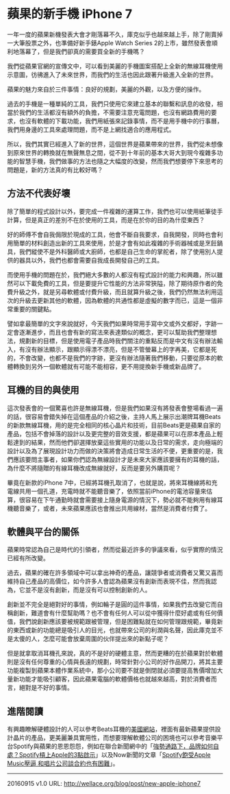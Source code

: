 # 蘋果的新手機 iPhone 7
一年一度的蘋果新機發表大會才剛落幕不久，庫克似乎也越來越上手，除了剛賣掉一大筆股票之外，也準備好新手錶Apple Watch Series 2的上市，雖然發表會順利地落幕了，但是我們卻真的需要買全新的手機嗎？

我們從蘋果官網的宣傳文中，可以看到美麗的手機圖案搭配上全新的無線耳機使用示意圖，彷彿進入了未來世界，而我們的生活也因此跟著升級進入全新的世界。

蘋果的魅力來自於三件事情：良好的規劃，美麗的外觀，以及方便的操作。

過去的手機是一種單純的工具，我們只使用它來建立基本的聯繫和訊息的收發，相當於我們的生活都沒有額外的負擔，不需要注意充電問題，也沒有網路費用的要求，也沒有軟體的下載功能，我們用紙張來記錄事情，而不是用手機中的行事曆，我們用身邊的工具來處理問題，而不是上網找適合的應用程式。

所以，我們其實已經進入了新的世界，這個世界是蘋果帶來的世界，我們從未想像到原來世界的轉換就在無聲無息之間，從不到十年前的基本大哥大到現今複雜多功能的智慧手機，我們做事的方法也隨之大幅度的改變，然而我們想要停下來思考的問題是，新的方法真的有比較好嗎？

## 方法不代表好壞
除了簡單的程式設計以外，要完成一件複雜的運算工作，我們也可以使用紙筆徒手計算，但是真正的差別不在於使用的工具，而是在於你的目的為什麼東西？

好的師傅不會自我侷限於現成的工具，他會不斷自我要求，自我開發，同時也會利用簡單的材料創造出新的工具來使用，於是才會有如此複雜的手術器械或是烹飪鍋具，我們縱使不是外科醫師或大廚師，也都是自己生命的掌舵者，除了使用別人提供的器具以外，我們也都會需要自我成長開發自己的工具。

而使用手機的問題在於，我們絕大多數的人都沒有程式設計的能力和興趣，所以雖然可以下載免費的工具，但是要提升它性能的方法非常狹隘，除了期待原作者的免費升級之外，就是另尋軟體或付費升級，而且就算升級之後，我們仍然無法利用這次的升級去更新其他的軟體，因為軟體的共通性都是虛擬的數字而已，這是一個非常重要的關鍵點。

譬如拿最簡單的文字來說就好，今天我們如果時常用手寫中文或外文都好，字跡一定會逐漸進步，而且也會有新的寫法來表達類似的概念，更可以幫助我們整理想法，規劃新的目標，但是使用電子產品時我們關注的重點反而是中文有沒有辦法輸入，有沒有辦法顯示，跟顯示得漂不漂亮，但是不管螢幕上的字再美，它都是死的，不會改變，也都不是我們的字跡，更沒有辦法隨著我們移動，只要從原本的軟體轉換到另外一個軟體就有可能不能相容，更不用提換新手機或新品牌了。

## 耳機的目的與使用
這次發表會的一個驚喜也許是無線耳機，但是我們如果沒有將發表會整場看過一遍的話，很容易會錯失掉在這個產品的介紹之後，主持人馬上展示出潮牌耳機Beats的新款無線耳機，用的是完全相同的核心晶片和技術，目前Beats更是蘋果自家的產品，包括不會掉落的設計以及更完整的音效支援，都是蘋果可以在原本產品上輕鬆達到的結果，然而他們卻選擇放棄這些實用的功能以及日常的需求，走向極端的設計以及為了展現設計功力而做的決策將會造成日常生活的不便，更重要的是，我們應該要問主事者，如果你們認為無線設計才是未來大家應該要擁有的耳機的話，為什麼不將隨贈的有線耳機改成無線就好，反而是要另外購買呢？

畢竟在新款的iPhone 7中，已經將耳機孔取消了，也就是說，將來耳機線將和充電線共用一個孔道，充電時就不能聽音樂了，依照當前iPhone的電池容量來估算，很容易在下午通勤時就會需要接上隨身電源的情況下，勢必就不能夠用有線耳機聽音樂了，或者，未來蘋果應該也會推出共用線材，當然是消費者付費了。

## 軟體與平台的關係
蘋果時常認為自己是時代的引領者，然而從最近許多的爭議來看，似乎實際的情況已經有所改變。

過去，蘋果的確在許多領域中可以拿出神奇的產品，讓競爭者或消費者又驚又喜而維持自己產品的高價位，如今許多人會認為蘋果沒有創新而表現不佳，然而我認為，它並不是沒有創新，而是沒有可以控制創新的人。

創新並不完全是絕對好的事情，例如輪子是圓的這件事情，如果我們去改變它而自稱創新，難道會有什麼幫助嗎？也不會有任何人可以從中獲得什麼好處或有任何價值，我們說創新應該要被規範跟被管理，但是困難點就在如何管理跟規範，畢竟新的東西或新的功能總是吸引人的目光，也就帶來公司的利潤與名聲，因此庫克並不是太傻的人，怎麼可能會放棄周圍的伙伴提出來的新點子呢？

但是就拿取消耳機孔來說，真的不是好的硬體主意，然而更糟的在於蘋果對於軟體則是沒有任何尊重的心情與長遠的規劃，時常針對小公司的好作品開刀，將其主要功能複製到蘋果本體作業系統中，那小公司要不就是倒閉就必須要提高售價增加大量新功能才能吸引顧客，因此蘋果電腦的軟體價格也就越來越高，對於消費者而言，絕對是不好的事情。

## 進階閱讀
有興趣瞭解硬體設計的人可以參考Beats耳機的[美國網站][1]，裡面有最新蘋果提供設計晶片的產品，更美麗兼具實用性，而想要理解軟體公司的困境也可以參考音樂平台Spotify與蘋果的恩恩怨怨，例如在聯合新聞網中的「[強勢通路下，品牌如何自處？Spotify槓上Apple的3點啟示][2]」以及Now新聞的文章「[Spotify飽受Apple Music壓逼 和唱片公司談合約也有困難][3]」。

---- 
20160915 v1.0
URL: http://wellace.org/blog/post/new-apple-iphone7

[1]:	http://www.beatsbydre.com/
[2]:	http://udn.com/news/story/7244/1955436
[3]:	http://news.now.com/home/technology/player?newsId=191243